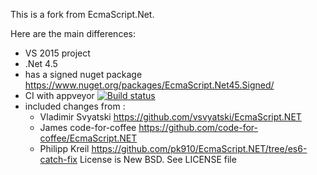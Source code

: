 This is a fork from EcmaScript.Net.

Here are the main differences:
* VS 2015 project
* .Net 4.5
* has a signed nuget package https://www.nuget.org/packages/EcmaScript.Net45.Signed/
* CI with appveyor [![Build status](https://ci.appveyor.com/api/projects/status/mxix711nwjaipa6e?svg=true)](https://ci.appveyor.com/project/tomap/ecmascript-net)
* included changes from :
  * Vladimir Svyatski https://github.com/vsvyatski/EcmaScript.NET
  * James code-for-coffee https://github.com/code-for-coffee/EcmaScript.NET
  * Philipp Kreil https://github.com/pk910/EcmaScript.NET/tree/es6-catch-fix
License is New BSD. See LICENSE file